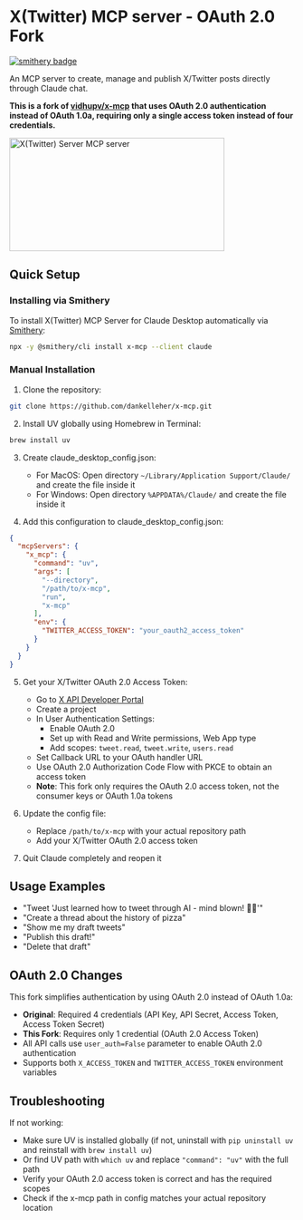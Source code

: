 # X(Twitter) MCP server - OAuth 2.0 Fork

[![smithery badge](https://smithery.ai/badge/x-mcp)](https://smithery.ai/server/x-mcp)

An MCP server to create, manage and publish X/Twitter posts directly through Claude chat.

**This is a fork of [vidhupv/x-mcp](https://github.com/vidhupv/x-mcp) that uses OAuth 2.0 authentication instead of OAuth 1.0a, requiring only a single access token instead of four credentials.**

<a href="https://glama.ai/mcp/servers/jsxr09dktf">
  <img width="380" height="200" src="https://glama.ai/mcp/servers/jsxr09dktf/badge" alt="X(Twitter) Server MCP server" />
</a>

## Quick Setup

### Installing via Smithery

To install X(Twitter) MCP Server for Claude Desktop automatically via [Smithery](https://smithery.ai/server/x-mcp):

```bash
npx -y @smithery/cli install x-mcp --client claude
```

### Manual Installation
1. Clone the repository:
```bash
git clone https://github.com/dankelleher/x-mcp.git
```

2. Install UV globally using Homebrew in Terminal:
```bash
brew install uv
```

3. Create claude_desktop_config.json:
   - For MacOS: Open directory `~/Library/Application Support/Claude/` and create the file inside it
   - For Windows: Open directory `%APPDATA%/Claude/` and create the file inside it

4. Add this configuration to claude_desktop_config.json:
```json
{
  "mcpServers": {
    "x_mcp": {
      "command": "uv",
      "args": [
        "--directory",
        "/path/to/x-mcp",
        "run",
        "x-mcp"
      ],
      "env": {
        "TWITTER_ACCESS_TOKEN": "your_oauth2_access_token"
      }
    }
  }
}
```

5. Get your X/Twitter OAuth 2.0 Access Token:
   - Go to [X API Developer Portal](https://developer.x.com/en/products/x-api)
   - Create a project
   - In User Authentication Settings: 
     - Enable OAuth 2.0
     - Set up with Read and Write permissions, Web App type
     - Add scopes: `tweet.read`, `tweet.write`, `users.read`
   - Set Callback URL to your OAuth handler URL
   - Use OAuth 2.0 Authorization Code Flow with PKCE to obtain an access token
   - **Note**: This fork only requires the OAuth 2.0 access token, not the consumer keys or OAuth 1.0a tokens

6. Update the config file:
   - Replace `/path/to/x-mcp` with your actual repository path
   - Add your X/Twitter OAuth 2.0 access token

7. Quit Claude completely and reopen it

## Usage Examples

* "Tweet 'Just learned how to tweet through AI - mind blown! 🤖✨'"
* "Create a thread about the history of pizza"
* "Show me my draft tweets"
* "Publish this draft!"
* "Delete that draft"

## OAuth 2.0 Changes

This fork simplifies authentication by using OAuth 2.0 instead of OAuth 1.0a:

- **Original**: Required 4 credentials (API Key, API Secret, Access Token, Access Token Secret)
- **This Fork**: Requires only 1 credential (OAuth 2.0 Access Token)
- All API calls use `user_auth=False` parameter to enable OAuth 2.0 authentication
- Supports both `X_ACCESS_TOKEN` and `TWITTER_ACCESS_TOKEN` environment variables

## Troubleshooting

If not working:
- Make sure UV is installed globally (if not, uninstall with `pip uninstall uv` and reinstall with `brew install uv`)
- Or find UV path with `which uv` and replace `"command": "uv"` with the full path
- Verify your OAuth 2.0 access token is correct and has the required scopes
- Check if the x-mcp path in config matches your actual repository location
